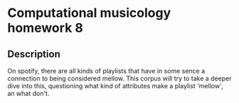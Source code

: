 # Computational musicology homework 8

## Description

On spotify, there are all kinds of playlists that have in some sence a connection to being considered mellow. This corpus will try to take a deeper dive into this, questioning what kind of attributes make a playlist 'mellow', an what don't.
